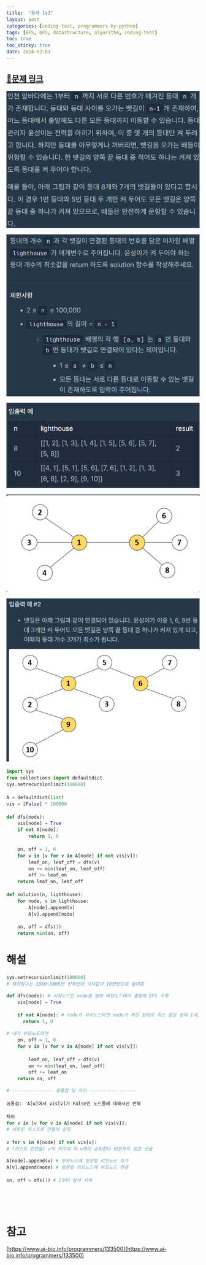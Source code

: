 ```yaml
---
title:  "등대 lv3"
layout: post
categories: [coding-test, programmers-by-python] 
tags: [BFS, DFS, datastructure, algorithm, coding-test]
toc: true
toc_sticky: true
date: 2024-02-03
---
```


## [🌈문제 링크](https://school.programmers.co.kr/learn/courses/30/lessons/133500)

![Desktop View](/assets/img/programmers-py/2024-02-03-lighthouse/0.png)

![Desktop View](/assets/img/programmers-py/2024-02-03-lighthouse/1.png)

![Desktop View](/assets/img/programmers-py/2024-02-03-lighthouse/2.png)

![Desktop View](/assets/img/programmers-py/2024-02-03-lighthouse/3.png)

![Desktop View](/assets/img/programmers-py/2024-02-03-lighthouse/4.png)

```python
import sys
from collections import defaultdict
sys.setrecursionlimit(100000)

A = defaultdict(list)
vis = [False] * 100000

def dfs(node):
    vis[node] = True
    if not A[node]:
        return 1, 0

    on, off = 1, 0
    for v in [v for v in A[node] if not vis[v]]:
        leaf_on, leaf_off = dfs(v)
        on += min(leaf_on, leaf_off)
        off += leaf_on
    return leaf_on, leaf_off

def solution(n, lighthouse):
    for node, v in lighthouse:
        A[node].append(v) 
        A[v].append(node) 

    on, off = dfs(1) 
    return min(on, off)
```

# 해설

```python
sys.setrecursionlimit(100000)
# 재귀함수는 1000~3000번 반복인데 넉넉잡아 10만번으로 늘려줌
```

```python
def dfs(node): # 시작노드인 node를 받아 해당노드에서 출발해 DFS 수행
    vis[node] = True

    if not A[node]: # node가 자식노드라면 node가 켜진 상태로 최소 점등 등대 1개, 꺼졌을 때 0개 반환
      return 1, 0
```

```python
# 내가 부모노드라면
    on, off = 1, 0
    for v in [v for v in A[node] if not vis[v]]:

        leaf_on, leaf_off = dfs(v)
        on += min(leaf_on, leaf_off)
        off += leaf_on
    return on, off
```

```python
#---------------- 공통점 및 차이 -----------------

공통점:  A[u]에서 vis[v]가 False인 노드들에 대해서만 반복

차이
for v in [v for v in A[node] if not vis[v]]:
# 새로운 리스트로 만들어 순회

v for v in A[node] if not vis[v]:
# (리스트 안만듦) v씩 커지며 각 v마다 순회한다 방문하지 않은 곳을
```

```python
A[node].append(v) # 부모노드에 방문할 리프노드 추가
A[v].append(node) # 방문할 리프노드에 부모노드 연결

on, off = dfs(1) # 1부터 탐색 시작
```

<br><br><br>

# 참고

[https://www.ai-bio.info/programmers/133500](https://www.ai-bio.info/programmers/133500)